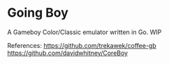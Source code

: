 # Going Boy

A Gameboy Color/Classic emulator written in Go. WIP

References:
https://github.com/trekawek/coffee-gb
https://github.com/davidwhitney/CoreBoy

